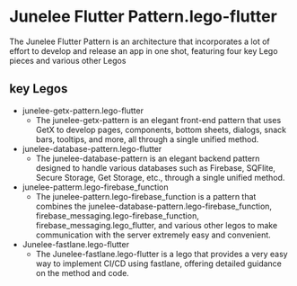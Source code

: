 # Junelee Flutter Pattern.lego-flutter
The Junelee Flutter Pattern is an architecture that incorporates a lot of effort to develop and release an app in one shot, featuring four key Lego pieces and various other Legos

## key Legos
- junelee-getx-pattern.lego-flutter
  - The junelee-getx-pattern is an elegant front-end pattern that uses GetX to develop pages, components, bottom sheets, dialogs, snack bars, tooltips, and more, all through a single unified method.
- junelee-database-pattern.lego-flutter
  - The junelee-database-pattern is an elegant backend pattern designed to handle various databases such as Firebase, SQFlite, Secure Storage, Get Storage, etc., through a single unified method.
- junelee-patterm.lego-firebase_function
  - The junelee-pattern.lego-firebase_function is a pattern that combines the junelee-database-pattern.lego-firebase_function, firebase_messaging.lego-firebase_function, firebase_messaging.lego_flutter, and various other legos to make communication with the server extremely easy and convenient.
- Junelee-fastlane.lego-flutter
  - The Junelee-fastlane.lego-flutter is a lego that provides a very easy way to implement CI/CD using fastlane, offering detailed guidance on the method and code.
